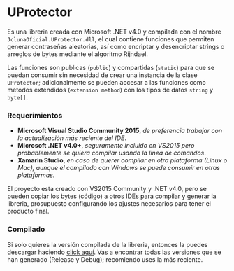 # UProtector

Es una libreria creada con Microsoft .NET v4.0 y compilada con el nombre `JclunaOficial.UProtector.dll`, el cual contiene funciones que permiten generar contraseñas aleatorias, así como encriptar y desencriptar strings o arreglos de bytes mediante el algoritmo Rijndael.

Las funciones son publicas (`public`) y compartidas (`static`) para que se puedan consumir sin necesidad de crear una instancia de la clase `UProtector`; adicionalmente se pueden accesar a las funciones como metodos extendidos (`extension method`) con los tipos de datos `string` y `byte[]`.

### Requerimientos

* **Microsoft Visual Studio Community 2015**, _de preferencia trabajar con la actualización más reciente del IDE_.
* **Microsoft .NET v4.0+**, _seguramente incluido en VS2015 pero probablemente se quiera compilar usando la linea de comandos_.
* **Xamarin Studio**, _en caso de querer compilar en otra plataforma (Linux o Mac), aunque el compilado con Windows se puede consumir en otras plataformas_.

El proyecto esta creado con VS2015 Community y .NET v4.0, pero se pueden copiar los bytes (código) a otros IDEs para compilar y generar la libreria, prosupuesto configurando los ajustes necesarios para tener el producto final.

### Compilado

Si solo quieres la versión compilada de la libreria, entonces la puedes descargar haciendo [click aquí](https://www.dropbox.com/sh/q63joylv24spg39/AAAnbXqRnGNJ-SJGRvodZu97a?dl=0 "Dropbox"). Vas a encontrar todas las versiones que se han generado (Release y Debug); recomiendo uses la más reciente.
